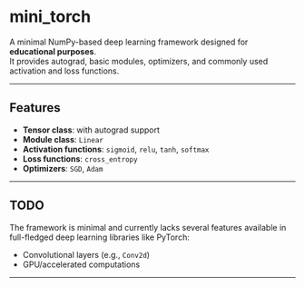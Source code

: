 # mini_torch

A minimal NumPy-based deep learning framework designed for **educational purposes**.  
It provides autograd, basic modules, optimizers, and commonly used activation and loss functions.

---

## Features

- **Tensor class**: with autograd support 
- **Module class**: `Linear` 
- **Activation functions**: `sigmoid`, `relu`, `tanh`, `softmax`  
- **Loss functions**: `cross_entropy`  
- **Optimizers**: `SGD`, `Adam`  


---

## TODO

The framework is minimal and currently lacks several features available in full-fledged deep learning libraries like PyTorch:

- Convolutional layers (e.g., `Conv2d`)  
- GPU/accelerated computations  

---

